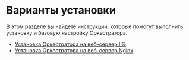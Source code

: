 # Варианты установки

В этом разделе вы найдете инструкции, которые помогут выполнить установку и базовую настройку Оркестратора.

- [Установка Оркестратора на веб-сервер IIS](https://docs.primo-rpa.ru/primo-rpa/orchestrator/quick-installation/iis-web-server);
- [Установка Оркестратора на веб-сервер Nginx](https://docs.primo-rpa.ru/primo-rpa/orchestrator/quick-installation/nginx-web-server).
